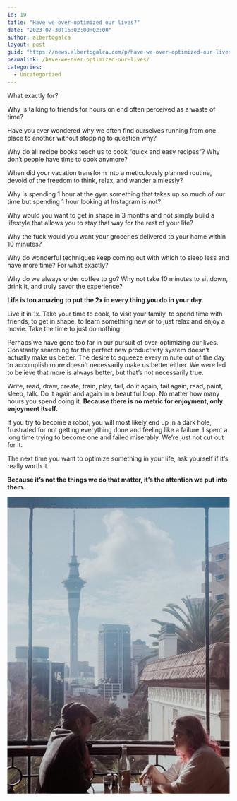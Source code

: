 ```yaml
---
id: 19
title: "Have we over-optimized our lives?"
date: "2023-07-30T16:02:00+02:00"
author: albertogalca
layout: post
guid: "https://news.albertogalca.com/p/have-we-over-optimized-our-lives"
permalink: /have-we-over-optimized-our-lives/
categories:
  - Uncategorized
---
```


What exactly for?

Why is talking to friends for hours on end often perceived as a waste of time?

Have you ever wondered why we often find ourselves running from one place to another without stopping to question why?

Why do all recipe books teach us to cook “quick and easy recipes”? Why don’t people have time to cook anymore?

When did your vacation transform into a meticulously planned routine, devoid of the freedom to think, relax, and wander aimlessly?

Why is spending 1 hour at the gym something that takes up so much of our time but spending 1 hour looking at Instagram is not?

Why would you want to get in shape in 3 months and not simply build a lifestyle that allows you to stay that way for the rest of your life?

Why the fuck would you want your groceries delivered to your home within 10 minutes?

Why do wonderful techniques keep coming out with which to sleep less and have more time? For what exactly?

Why do we always order coffee to go? Why not take 10 minutes to sit down, drink it, and truly savor the experience?

**Life is too amazing to put the 2x in every thing you do in your day.**

Live it in 1x. Take your time to cook, to visit your family, to spend time with friends, to get in shape, to learn something new or to just relax and enjoy a movie. Take the time to just do nothing.

Perhaps we have gone too far in our pursuit of over-optimizing our lives. Constantly searching for the perfect new productivity system doesn’t actually make us better. The desire to squeeze every minute out of the day to accomplish more doesn’t necessarily make us better either. We were led to believe that more is always better, but that’s not necessarily true.

Write, read, draw, create, train, play, fail, do it again, fail again, read, paint, sleep, talk. Do it again and again in a beautiful loop. No matter how many hours you spend doing it. **Because there is no metric for enjoyment, only enjoyment itself.**

If you try to become a robot, you will most likely end up in a dark hole, frustrated for not getting everything done and feeling like a failure. I spent a long time trying to become one and failed miserably. We’re just not cut out for it.

The next time you want to optimize something in your life, ask yourself if it’s really worth it.

**Because it’s not the things we do that matter, it’s the attention we put into them.**

![Sit down, relax and enjoy](/assets/images/posts/2024/01/https3A2F2Fsubstack-post-media.s3.amazonaws.com2Fpublic2Fimages2F8b5c93d4-5a75-49d1-acac-a4ab4ac9a7f1_1536x2048-768x1024.jpg)
